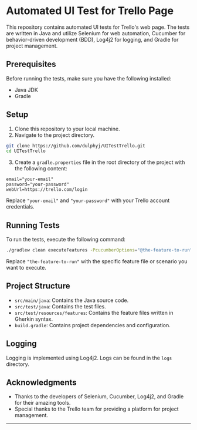 # Automated UI Test for Trello Page

This repository contains automated UI tests for Trello's web page. The tests are written in Java and utilize Selenium for web automation, Cucumber for behavior-driven development (BDD), Log4j2 for logging, and Gradle for project management.

## Prerequisites

Before running the tests, make sure you have the following installed:

- Java JDK
- Gradle

## Setup

1. Clone this repository to your local machine.
2. Navigate to the project directory.

```bash
git clone https://github.com/dulphyj/UITestTrello.git
cd UITestTrello
```

3. Create a `gradle.properties` file in the root directory of the project with the following content:

```properties
email="your-email"
password="your-password"
webUrl=https://trello.com/login
```

Replace `"your-email"` and `"your-password"` with your Trello account credentials.

## Running Tests

To run the tests, execute the following command:

```bash
./gradlew clean executeFeatures -PcucumberOptions="@the-feature-to-run"
```

Replace `"the-feature-to-run"` with the specific feature file or scenario you want to execute.

## Project Structure

- `src/main/java`: Contains the Java source code.
- `src/test/java`: Contains the test files.
- `src/test/resources/features`: Contains the feature files written in Gherkin syntax.
- `build.gradle`: Contains project dependencies and configuration.

## Logging

Logging is implemented using Log4j2. Logs can be found in the `logs` directory.


## Acknowledgments

- Thanks to the developers of Selenium, Cucumber, Log4j2, and Gradle for their amazing tools.
- Special thanks to the Trello team for providing a platform for project management.

---